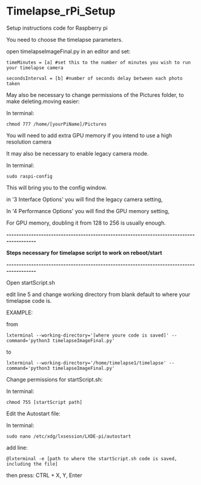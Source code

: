 # Timelapse_rPi_Setup
Setup instructions code for Raspberry pi 

You need to choose the timelapse parameters.

open timelapseImageFinal.py in an editor and set:

    timeMinutes = [a] #set this to the number of minutes you wish to run your timelapse camera
    
    secondsInterval = [b] #number of seconds delay between each photo taken
  
May also be necessary to change permissions of the Pictures folder, to make deleting.moving easier:

  In terminal: 
  
    chmod 777 /home/[yourPiName]/Pictures

You will need to add extra GPU memory if you intend to use a high resolution camera

It may also be necessary to enable legacy camera mode.

In terminal: 
  
    sudo raspi-config

This will bring you to the config window.

in '3 Interface Options' you will find the legacy camera setting,

In '4 Performance Options' you will find the GPU memory setting,

For GPU memory, doubling it from 128 to 256 is usually enough.
    
**----------------------------------------------------------------------------------------**

**Steps necessary for timelapse script to work on reboot/start**

**----------------------------------------------------------------------------------------**

Open startScript.sh

edit line 5 and change working directory from blank default to where your timelapse code is.

  EXAMPLE:
  
  from
  
    lxterminal --working-directory='[where youre code is saved]' --command='python3 timelapseImageFinal.py'
  
  to
  
    lxterminal --working-directory='/home/timelapse1/timelapse' --command='python3 timelapseImageFinal.py'


Change permissions for startScript.sh:

  In terminal: 
  
    chmod 755 [startScript path]
  

Edit the Autostart file:

  In terminal: 
  
    sudo nano /etc/xdg/lxsession/LXDE-pi/autostart
  
  add line:
  
    @lxterminal -e [path to where the startScript.sh code is saved, including the file]
  
  then press: CTRL + X, Y, Enter
